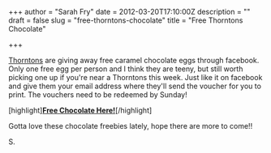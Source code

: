 +++
author = "Sarah Fry"
date = 2012-03-20T17:10:00Z
description = ""
draft = false
slug = "free-thorntons-chocolate"
title = "Free Thorntons Chocolate"

+++


<a href="http://www.thorntons.co.uk/" target="_blank">Thorntons</a> are giving away free caramel chocolate eggs through facebook. Only one free egg per person and I think they are teeny, but still worth picking one up if you're near a Thorntons this week. Just like it on facebook and give them your email address where they'll send the voucher for you to print. The vouchers need to be redeemed by Sunday!

<strong></strong>[highlight]<strong><a href="http://www.vouchercodes.co.uk/thorntons-egg-giveaway/?ei=0172200312rif&amp;oi=420542&amp;ep=02&amp;utm_medium=email&amp;utm_source=newsletter&amp;utm_campaign=0172200312rif&amp;utm_content=thorntons.co.uk&amp;utm_term=0172200312rif_thorntons.co.uk_420542_p2_newsletter&amp;scroll=1&amp;ud=6654104" target="_blank">Free Chocolate Here!</a></strong>[/highlight]

Gotta love these chocolate freebies lately, hope there are more to come!!

S.

